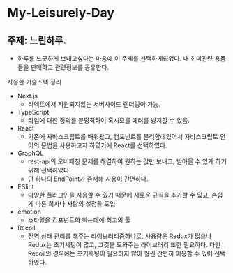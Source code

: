 # My-Leisurely-Day

## 주제: 느린하루.

- 하루를 느긋하게 보내고싶다는 마음에 이 주제를 선택하게되었다. 내 취미관련 용품들을 판매하고 관련정보를 공유한다.

사용한 기술스텍 정리

- Next.js
  - 리엑트에서 지원되지않는 서버사이드 렌더링이 가능.
- TypeScript
  - 타입에 대한 정의를 분명히하여 혹시모를 에러를 방지할 수 있음.
- React
  - 기존에 자바스크립트를 배워왔고, 컴포넌트를 분리함에있어서 자바스크립트 언어의 문법을 사용하고자 하였기에 React를 선택하였다.
- GraphQL
  - rest-api의 오버패칭 문제를 해결하여 원하는 값만 보내고, 받아올 수 있게 하기위해 선택하였다.
  - 단 하나의 EndPoint가 존재해 사용이 간편하다.
- ESlint
  - 다양한 플러그인을 사용할 수 있기 때문에 새로운 규칙을 추가할 수 있고, 손쉽게 다른 회사나 사람의 설정을 도입
- emotion
  - 스타일을 컴포넌트화 하는데에 최고의 툴
- Recoil
  - 전역 상태 관리를 해주는 라이브러리중하나로, 사용량은 Redux가 많으나 Redux는 초기세팅이 많고, 그것을 도와주는 라이브러리 또한 필요하다.
    다만 Recoil의 경우에는 초기세팅이 필요하지 않아 훨씬 간편히 이용할 수 있어 선택하였다.
